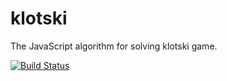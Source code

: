 # klotski

The JavaScript algorithm for solving klotski game.

[![Build Status](https://travis-ci.org/jeantimex/klotski.svg?branch=master)](https://travis-ci.org/jeantimex/klotski)
